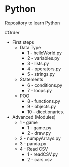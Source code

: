 # Python
Repository to learn Python

#Order
* First steps
    * Data Type
        * 1 - helloWorld.py
        * 2 - variables.py
        * 3 - lists.py
        * 4 - operators.py
        * 5 - strings.py
    * Statements
        * 6 - conditions.py
        * 7 - loops.py
    * POO
        * 8 - functions.py
        * 9 - objects.py
        * 10 - dicctionaries.
* Advanced (Modules)
    * 1 - game
        * 1 - game.py
        * 2 - draw.py
    * 2 - numpyArrays.py
    * 3 - panda.py
    * 4 - Read CSV
        * 1 - readCSV.py
        * 2 - cars.csv

